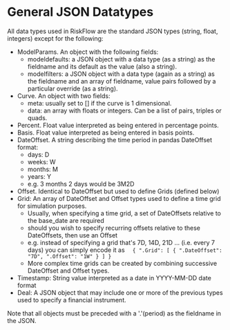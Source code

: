 # General JSON Datatypes

All data types used in RiskFlow are the standard JSON types (string, float, integers) except
for the following:

- ModelParams. An object with the following fields:
    - modeldefaults: a JSON object with a data type (as a string) as the fieldname and its default 
as the value (also a string).
    - modelfilters: a JSON object with a data type (again as a string) as the fieldname and an array 
of fieldname, value pairs followed by a particular override (as a string).
- Curve. An object with two fields:
    - meta: usually set to [] if the curve is 1 dimensional. 
    - data: an array with floats or integers. Can be a list of pairs, triples or quads.
- Percent. Float value interpreted as being entered in percentage points.
- Basis. Float value interpreted as being entered in basis points.
- DateOffset. A string describing the time period in pandas DateOffset format:
    - days: D
    - weeks: W
    - months: M
    - years: Y 
    - e.g. 3 months 2 days would be 3M2D
- Offset. Identical to DateOffset but used to define Grids (defined below)
- Grid: An array of DateOffset and Offset types used to define a time grid for simulation purposes.
    - Usually, when specifying a time grid, a set of DateOffsets relative to the base_date are required
    - should you wish to specify recurring offsets relative to these DateOffsets, then use an Offset
    - e.g. instead of specifying a grid that's 7D, 14D, 21D ... (i.e. every 7 days) you can simply 
  encode it as ``` 
  {
    ".Grid": [
      {
        ".DateOffset": "7D",
        ".Offset": "1W"
      }
    ]
  }``` 
    - More complex time grids can be created by combining successive DateOffset and Offset types.
- Timestamp: String value interpreted as a date in YYYY-MM-DD date format
- Deal: A JSON object that may include one or more of the previous types used to specify a 
financial instrument.

Note that all objects must be preceded with a '.'(period) as the fieldname in the JSON. 